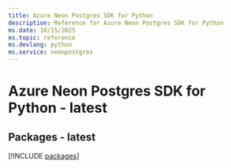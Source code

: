 ```yaml
---
title: Azure Neon Postgres SDK for Python
description: Reference for Azure Neon Postgres SDK for Python
ms.date: 10/15/2025
ms.topic: reference
ms.devlang: python
ms.service: neonpostgres
---
```

# Azure Neon Postgres SDK for Python - latest
## Packages - latest
[!INCLUDE [packages](neon-postgres-index.md)]